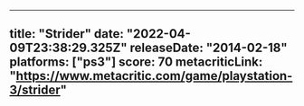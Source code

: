 
---
title: "Strider"
date: "2022-04-09T23:38:29.325Z"
releaseDate: "2014-02-18"
platforms: ["ps3"]
score: 70
metacriticLink: "https://www.metacritic.com/game/playstation-3/strider"
---
